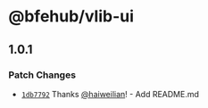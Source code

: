 # @bfehub/vlib-ui

## 1.0.1

### Patch Changes

- [`1db7792`](https://github.com/bfehub/vlib-starter/commit/1db7792f68fa947adb58e2e27f07230df8cd6d3b) Thanks [@haiweilian](https://github.com/haiweilian)! - Add README.md
